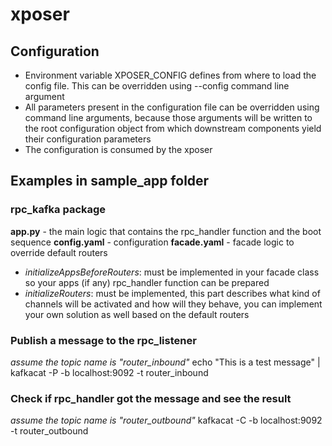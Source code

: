 # xposer

## Configuration

- Environment variable XPOSER_CONFIG defines from where to load the config file. This can be overridden using --config
  command line argument
- All parameters present in the configuration file can be overridden using command line arguments, because those
  arguments will be written to the root configuration object from which downstream components yield their configuration
  parameters
- The configuration is consumed by the xposer

## Examples in sample_app folder

### rpc_kafka package

**app.py** - the main logic that contains the rpc_handler function and the boot sequence
**config.yaml** - configuration
**facade.yaml** - facade logic to override default routers

* _initializeAppsBeforeRouters_: must be implemented in your facade class so your apps (if any) rpc_handler function can
  be prepared
* _initializeRouters_: must be implemented, this part describes what kind of channels will be activated and how will
  they behave, you can implement your own solution as well based on the default routers

### Publish a message to the rpc_listener

_assume the topic name is "router_inbound"_
echo "This is a test message" | kafkacat -P -b localhost:9092 -t router_inbound

### Check if rpc_handler got the message and see the result

_assume the topic name is "router_outbound"_
kafkacat -C -b localhost:9092 -t router_outbound